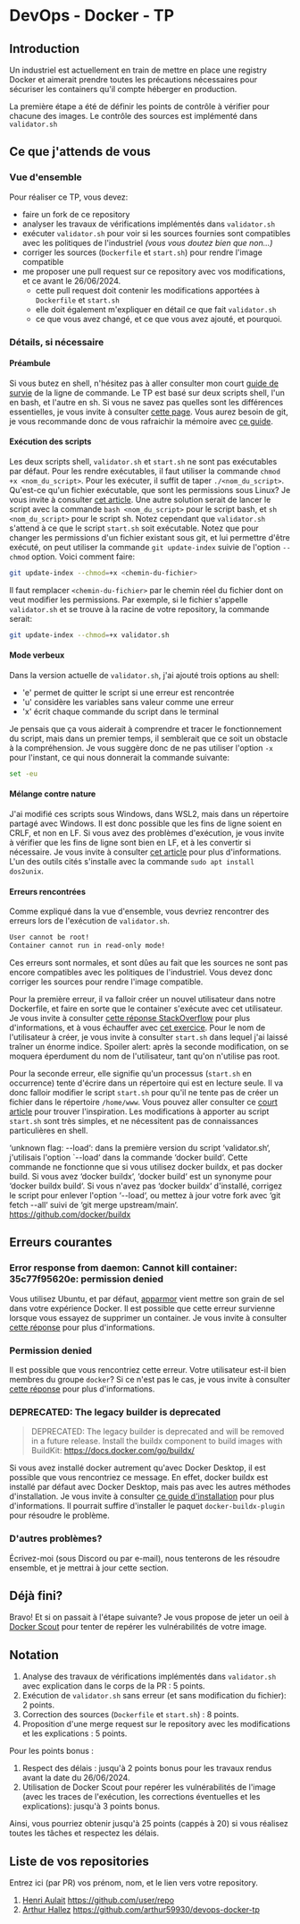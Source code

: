 # DevOps - Docker - TP

## Introduction

Un industriel est actuellement en train de mettre en place une registry Docker et aimerait prendre toutes les précautions nécessaires pour sécuriser les containers qu'il compte héberger en production.

La première étape a été de définir les points de contrôle à vérifier pour chacune des images. Le contrôle des sources est implémenté dans `validator.sh`

## Ce que j'attends de vous

### Vue d'ensemble

Pour réaliser ce TP, vous devez:

- faire un fork de ce repository
- analyser les travaux de vérifications implémentés dans `validator.sh`
- exécuter `validator.sh` pour voir si les sources fournies sont compatibles avec les politiques de l'industriel *(vous vous doutez bien que non...)*
- corriger les sources (`Dockerfile` et `start.sh`) pour rendre l'image compatible
- me proposer une pull request sur ce repository avec vos modifications, et ce avant le 26/06/2024.
  - cette pull request doit contenir les modifications apportées à `Dockerfile` et `start.sh`
  - elle doit également m'expliquer en détail ce que fait `validator.sh`
  - ce que vous avez changé, et ce que vous avez ajouté, et pourquoi.

### Détails, si nécessaire

#### Préambule

Si vous butez en shell, n'hésitez pas à aller consulter mon court [guide de survie](https://gounthar.github.io/cours-devops-docker/main/#/ligne_de_commande) de la ligne de commande.
Le TP est basé sur deux scripts shell, l'un en bash, et l'autre en sh.
Si vous ne savez pas quelles sont les différences essentielles, je vous invite à consulter [cette page](https://www.delftstack.com/fr/howto/linux/sh-and-bash/).
Vous aurez besoin de git, je vous recommande donc de vous rafraichir la mémoire avec [ce guide](https://gounthar.github.io/cours-devops-docker/main/#/git).

#### Exécution des scripts

Les deux scripts shell, `validator.sh` et `start.sh` ne sont pas exécutables par défaut.
Pour les rendre exécutables, il faut utiliser la commande `chmod +x <nom_du_script>`.
Pour les exécuter, il suffit de taper `./<nom_du_script>`.
Qu'est-ce qu'un fichier exécutable, que sont les permissions sous Linux? Je vous invite à consulter [cet article](https://doc.ubuntu-fr.org/permissions).
Une autre solution serait de lancer le script avec la commande `bash <nom_du_script>` pour le script bash, et `sh <nom_du_script>` pour le script sh.
Notez cependant que `validator.sh` s'attend à ce que le script `start.sh` soit exécutable.
Notez que pour changer les permissions d'un fichier existant sous git, et lui permettre d'être exécuté, on peut utiliser la commande `git update-index` suivie de l'option `--chmod` option.
Voici comment faire:

```bash
git update-index --chmod=+x <chemin-du-fichier>
```

Il faut remplacer `<chemin-du-fichier>` par le chemin réel du fichier dont on veut modifier les permissions.
Par exemple, si le fichier s'appelle `validator.sh` et se trouve à la racine de votre repository, la commande serait:

```bash
git update-index --chmod=+x validator.sh
```

#### Mode verbeux

Dans la version actuelle de `validator.sh`, j'ai ajouté trois options au shell:
- 'e' permet de quitter le script si une erreur est rencontrée
- 'u' considère les variables sans valeur comme une erreur
- 'x' écrit chaque commande du script dans le terminal

Je pensais que ça vous aiderait à comprendre et tracer le fonctionnement du script, mais dans un premier temps, il semblerait que ce soit un obstacle à la compréhension.
Je vous suggère donc de ne pas utiliser l'option `-x` pour l'instant, ce qui nous donnerait la commande suivante:

```bash
set -eu
```

#### Mélange contre nature

J'ai modifié ces scripts sous Windows, dans WSL2, mais dans un répertoire partagé avec Windows.
Il est donc possible que les fins de ligne soient en CRLF, et non en LF.
Si vous avez des problèmes d'exécution, je vous invite à vérifier que les fins de ligne sont bien en LF, et à les convertir si nécessaire.
Je vous invite à consulter [cet article](https://www.cyberciti.biz/faq/howto-unix-linux-convert-dos-newlines-cr-lf-unix-text-format/) pour plus d'informations.
L'un des outils cités s'installe avec la commande `sudo apt install dos2unix`.

#### Erreurs rencontrées

Comme expliqué dans la vue d'ensemble, vous devriez rencontrer des erreurs lors de l'exécution de `validator.sh`.

```bash
User cannot be root!
Container cannot run in read-only mode!
```

Ces erreurs sont normales, et sont dûes au fait que les sources ne sont pas encore compatibles avec les politiques de l'industriel.
Vous devez donc corriger les sources pour rendre l'image compatible.

Pour la première erreur, il va falloir créer un nouvel utilisateur dans notre Dockerfile, et faire en sorte que le container s'exécute avec cet utilisateur.
Je vous invite à consulter [cette réponse StackOverflow](https://stackoverflow.com/a/27703359/2938320) pour plus d'informations, et à vous échauffer avec [cet exercice](https://redhatgov.io/workshops/security_containers/exercise1.2/).
Pour le nom de l'utilisateur à créer, je vous invite à consulter `start.sh` dans lequel j'ai laissé traîner un énorme indice.
Spoiler alert: après la seconde modification, on se moquera éperdument du nom de l'utilisateur, tant qu'on n'utilise pas root.

Pour la seconde erreur, elle signifie qu'un processus (`start.sh` en occurrence) tente d'écrire dans un répertoire qui est en lecture seule.
Il va donc falloir modifier le script `start.sh` pour qu'il ne tente pas de créer un fichier dans le répertoire `/home/www`.
Vous pouvez aller consulter ce [court article](https://projectatomic.io/blog/2015/12/making-docker-images-write-only-in-production/) pour trouver l'inspiration. Les modifications à apporter au script `start.sh` sont très simples, et ne nécessitent pas de connaissances particulières en shell.

‘unknown flag: --load‘: dans la première version du script ‘validator.sh‘, j'utilisais l'option `--load‘ dans la commande ‘docker build‘.
Cette commande ne fonctionne que si vous utilisez docker buildx, et pas docker build. Si vous avez ‘docker buildx‘, ‘docker build‘ est un synonyme pour ‘docker buildx build‘.
Si vous n'avez pas ‘docker buildx‘ d'installé, corrigez le script pour enlever l'option ‘--load‘, ou mettez à jour votre fork avec ‘git fetch --all‘ suivi de ‘git merge upstream/main‘.
https://github.com/docker/buildx

## Erreurs courantes

### Error response from daemon: Cannot kill container: 35c77f95620e: permission denied

Vous utilisez Ubuntu, et par défaut, [apparmor](https://guide.ubuntu-fr.org/14.04/server/apparmor.html) vient mettre son grain de sel dans votre expérience Docker.
Il est possible que cette erreur survienne lorsque vous essayez de supprimer un container.
Je vous invite à consulter [cette réponse](https://forums.docker.com/t/can-not-stop-docker-container-permission-denied-error/41142/7) pour plus d'informations.

### Permission denied

Il est possible que vous rencontriez cette erreur. Votre utilisateur est-il bien membres du groupe `docker`? Si ce n'est pas le cas, je vous invite à consulter [cette réponse](https://askubuntu.com/a/477554/1098270) pour plus d'informations.

### DEPRECATED: The legacy builder is deprecated

> DEPRECATED: The legacy builder is deprecated and will be removed in a future release.
Install the buildx component to build images with BuildKit:
https://docs.docker.com/go/buildx/

Si vous avez installé docker autrement qu'avec Docker Desktop, il est possible que vous rencontriez ce message.
En effet, docker buildx est installé par défaut avec Docker Desktop, mais pas avec les autres méthodes d'installation.
Je vous invite à consulter [ce guide d'installation](https://docs.docker.com/engine/install/ubuntu/) pour plus d'informations.
Il pourrait suffire d'installer le paquet `docker-buildx-plugin` pour résoudre le problème.

### D'autres problèmes?

Écrivez-moi (sous Discord ou par e-mail), nous tenterons de les résoudre ensemble, et je mettrai à jour cette section.

## Déjà fini?

Bravo! Et si on passait à l'étape suivante?
Je vous propose de jeter un oeil à [Docker Scout](https://docs.docker.com/scout/) pour tenter de repérer les vulnérabilités de votre image.

## Notation

1. Analyse des travaux de vérifications implémentés dans `validator.sh` avec explication dans le corps de la PR : 5 points.
2. Exécution de `validator.sh` sans erreur (et sans modification du fichier): 2 points.
3. Correction des sources (`Dockerfile` et `start.sh`) : 8 points.
4. Proposition d'une merge request sur le repository avec les modifications et les explications : 5 points.

Pour les points bonus :  
1. Respect des délais : jusqu'à 2 points bonus pour les travaux rendus avant la date du 26/06/2024.
2. Utilisation de Docker Scout pour repérer les vulnérabilités de l'image (avec les traces de l'exécution, les corrections éventuelles et les explications): jusqu'à 3 points bonus.

Ainsi, vous pourriez obtenir jusqu'à 25 points (cappés à 20) si vous réalisez toutes les tâches et respectez les délais.

## Liste de vos repositories

Entrez ici (par PR) vos prénom, nom, et le lien vers votre repository.

1. [Henri Aulait](https://github.com/user/repo) https://github.com/user/repo
2. [Arthur Hallez](https://github.com/arthur59930/devops-docker-tp) https://github.com/arthur59930/devops-docker-tp